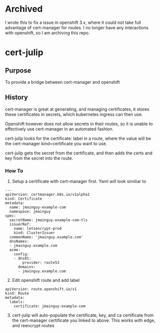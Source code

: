 # Archived
I wrote this to fix a issue in openshift 3.x, where it could not take full advantage of cert-manager for routes. I no longer have any interactions with openshift, so I am archiving this repo.

# cert-julip
## Purpose
To provide a bridge between cert-manager and openshift
## History
cert-manager is great at generating, and managing certificates, it stores these certificates in secrets, which kubernetes ingress can then use.

Openshift however does not allow secrets in their routes, so it is unable to effectively use cert-manager in an automated fashion.

cert-julip looks for the certificate: label in a route, where the value will be the cert-manager kind=certificate you want to use.

cert-julip gets the secret from the certificate, and then adds the certs and key from the secret into the route.

### How To
1. Setup a certificate with cert-manager first. Yaml will look similiar to
```
---
apiVersion: certmanager.k8s.io/v1alpha1
kind: Certificate
metadata:
  name: jmainguy-example-com
  namespace: jmainguy
spec:
  secretName: jmainguy-example-com-tls
  issuerRef:
    name: letsencrypt-prod
    kind: ClusterIssuer
  commonName: 'jmainguy.example.com'
  dnsNames:
  - jmainguy.example.com
  acme:
    config:
    - dns01:
        provider: route53
      domains:
      - jmainguy.example.com
```
2. Edit openshift route and add label
```
apiVersion: route.openshift.io/v1
kind: Route
metadata:
  labels:
    certificate: jmainguy-example-com
```
3. cert-julip will auto-populate the certificate, key, and ca certificate from the cert-manager certificate you linked to above. This works with edge, and reencrypt routes
